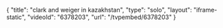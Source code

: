 {
    "title": "clark and weiger in kazakhstan",
    "type": "solo",
    "layout": "iframe-static",
    "videoId": "6378203",
    "url": "\/tvpembed\/6378203"
}